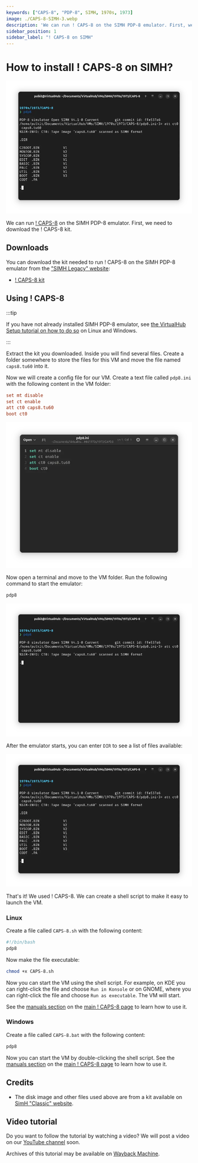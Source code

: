 ```yaml
---
keywords: ["CAPS-8", "PDP-8", SIMH, 1970s, 1973]
image: ./CAPS-8-SIMH-3.webp
description: 'We can run ! CAPS-8 on the SIMH PDP-8 emulator. First, we need to download the ! CAPS-8 kit. You can download the kit needed to run ! CAPS-8 on the SIMH PDP-8 emulator from the "SIMH Legacy" website:'
sidebar_position: 1
sidebar_label: "! CAPS-8 on SIMH"
---
```


# How to install ! CAPS-8 on SIMH?

![SIMH PDP-8 emulator with ! CAPS-8](./CAPS-8-SIMH-3.webp)

We can run [! CAPS-8](/1970s/1973/caps-8) on the SIMH PDP-8 emulator. First, we need to download the ! CAPS-8 kit.

## Downloads

You can download the kit needed to run ! CAPS-8 on the SIMH PDP-8 emulator from the ["SIMH Legacy" website](http://simh.trailing-edge.com/):

- [! CAPS-8 kit](http://simh.trailing-edge.com/kits/caps8_all.zip)

## Using ! CAPS-8

:::tip

If you have not already installed SIMH PDP-8 emulator, see [the VirtualHub Setup tutorial on how to do so](https://setup.virtualhub.eu.org/simh-pdp8/) on Linux and Windows.

:::

Extract the kit you downloaded. Inside you will find several files. Create a folder somewhere to store the files for this VM and move the file named `caps8.tu60` into it.

Now we will create a config file for our VM. Create a text file called `pdp8.ini` with the following content in the VM folder:

```ini
set mt disable
set ct enable
att ct0 caps8.tu60
boot ct0
```

![pdp8.ini](./CAPS-8-SIMH-1.webp)

Now open a terminal and move to the VM folder. Run the following command to start the emulator:

```bash
pdp8
```

![pdp8](./CAPS-8-SIMH-2.webp)

After the emulator starts, you can enter `DIR` to see a list of files available:

![List of files in ! CAPS-8](./CAPS-8-SIMH-3.webp)

That's it! We used ! CAPS-8. We can create a shell script to make it easy to launch the VM.

### Linux

Create a file called `CAPS-8.sh` with the following content:

```bash
#!/bin/bash
pdp8
```

Now make the file executable:

```bash
chmod +x CAPS-8.sh
```

Now you can start the VM using the shell script. For example, on KDE you can right-click the file and choose `Run in Konsole` or on GNOME, where you can right-click the file and choose `Run as executable`. The VM will start.

See the [manuals section](/1970s/1973/caps-8/#manuals) on the [main ! CAPS-8 page](/1970s/1973/caps-8/) to learn how to use it.

### Windows

Create a file called `CAPS-8.bat` with the following content:

```bash
pdp8
```

Now you can start the VM by double-clicking the shell script. See the [manuals section](/1970s/1973/caps-8/#manuals) on the [main ! CAPS-8 page](/1970s/1973/caps-8/) to learn how to use it.

## Credits

- The disk image and other files used above are from a kit available on [SimH "Classic" website](http://simh.trailing-edge.com/).

## Video tutorial

Do you want to follow the tutorial by watching a video? We will post a video on our [YouTube channel](https://www.youtube.com/@virtua1hub) soon.

Archives of this tutorial may be available on [Wayback Machine](https://web.archive.org/web/*/https://virtualhub.eu.org/1970s/1973/caps-8/simh/).
